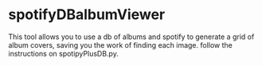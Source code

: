 # spotifyDBalbumViewer

This tool allows you to use a db of albums and spotify to generate a grid of album covers,
saving you the work of finding each image.
follow the instructions on spotipyPlusDB.py.
